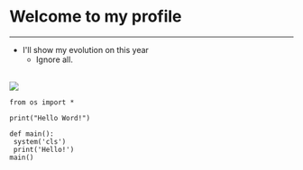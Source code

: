 # Welcome to my profile
<hr>

  * I'll show my evolution on this year
    * Ignore all.

<br>
<img src="https://media4.giphy.com/media/26tn33aiTi1jkl6H6/200.gif">

``` python3
from os import *

print("Hello Word!")

def main():
 system('cls')
 print('Hello!')
main()
```

